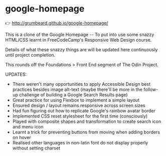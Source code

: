 # google-homepage

👉 http://grumbeard.github.io/google-homepage/

This is a clone of the Google Homepage -- To put into use some snazzy HTML/CSS learnt in FreeCodeCamp's Responsive Web Design course.

Details of what these snazzy things are will be updated here continuously until project completion.

This rounds off the Foundations > Front End segment of The Odin Project.

UPDATES:
- There weren't many opportunities to apply Accessible Design best practices besides image alt-text (maybe there'll be more in the follow-up challenge of building a Google Search Results page)
- Great practice for using Flexbox to implement a simple layout
- Ensured design / layout remains responsive across screen sizes
- Had fun figuring out how to replicate Google's rainbow avatar border
- Implemented CSS reset stylesheet for the first time (consciously)
- Played with composite shapes and transformation to create search icon and menu icon
- Learnt a trick for preventing buttons from moving when adding borders on hover
- Realised other languages in non-latin font do not display properly without setting charset
